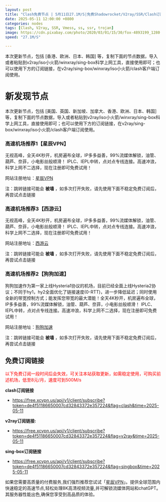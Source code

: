 ```yaml
---
layout: post
title: "Clash免费节点 | 5月11日27.1M/S|免费Shadowrocket/V2ray/SSR/Clash订阅节点分享"
date: 2025-05-11 12:00:00 +0800
categories: nodes
tags: [Clash, V2ray, SSR, Vmess, ss, ssr, trojan]
image: https://cdn.pixabay.com/photo/2020/03/01/15/30/fox-4893199_1280.jpg
speed: "27.1M/S"

---
```


本次更新节点，包括 [香港、欧洲、日本、韩国] 等，复制下面的节点数据，导入或者粘贴到v2ray/iso小火箭/winxray/sing-box科学上网工具，直接使用即可；也可以使用下方的订阅链接，在v2ray/sing-box/winxray/iso小火箭/clash客户端订阅使用。



# 新发现节点

本次更新节点，包括 [美国、英国、新加坡、加拿大、香港、欧洲、日本、韩国] 等，复制下面的节点数据，导入或者粘贴到v2ray/iso小火箭/winxray/sing-box科学上网工具，直接使用即可；也可以使用下方的订阅链接，在v2ray/sing-box/winxray/iso小火箭/clash客户端订阅使用。


### 高速机场推荐1【星辰VPN】

无视高峰，全天4K秒开，机房遍布全球，IP多多益善，99%流媒体解锁，油管、葫芦、奈菲，小电影丝般顺滑！ IPLC、IEPL中转，点对点专线连接。高速冲浪，科学上网不二选择，现在注册即可免费试用！

网站注册地址：[星辰VPN](https://168.138.167.139/#/register?code=tpwfnPBH)

注：跳转链接可能会 **被墙** ，如多次打开失败，请先使用下面不稳定免费订阅后，再尝试点击链接



### 高速机场推荐3【西游云】

无视高峰，全天4K秒开，机房遍布全球，IP多多益善，99%流媒体解锁，油管、葫芦、奈菲，小电影丝般顺滑！ IPLC、IEPL中转，点对点专线连接。高速冲浪，科学上网不二选择，现在注册即可免费试用！

网站注册地址：[西游云](https://168.138.167.139/#/register?code=6Cj4yxKm)

注：跳转链接可能会 **被墙** ，如多次打开失败，请先使用下面不稳定免费订阅后，再尝试点击链接


### 高速机场推荐2【狗狗加速】

狗狗加速作为第一家上线Hysteria1协议的机场，目前已经全面上线Hysteria2协议；不同于hy1，hy2全面优化了链接速度(0-RTT)，进一步降低延迟；同时使用全新的带宽控制方式；能发挥您带宽的最大潜能！全天4K秒开，机房遍布全球，IP多多益善，99%流媒体解锁，油管、葫芦、奈菲，小电影丝般顺滑！ IPLC、IEPL中转，点对点专线连接。高速冲浪，科学上网不二选择，现在注册即可免费试用！

网站注册地址：[狗狗加速](https://168.138.167.139/#/register?code=tpwfnPBH)

注：跳转链接可能会 **被墙** ，如多次打开失败，请先使用下面不稳定免费订阅后，再尝试点击链接


## 免费订阅链接

<span style="color:red">以下免费订阅一段时间后会失效，可关注本站获取更新，如需稳定使用，可购买前述机场，低至8元/月，速度可到500M/s</span> 

**clash订阅链接**
 - https://free.xcvpn.us/api/v1/client/subscribe?token=de4f51186650007cd32843372e357224&flag=clash&time=2025-05-11

**v2ray订阅链接:**
 - https://free.xcvpn.us/api/v1/client/subscribe?token=de4f51186650007cd32843372e357224&flag=v2ray&time=2025-05-11

**sing-box订阅链接**
 - https://free.xcvpn.us/api/v1/client/subscribe?token=de4f51186650007cd32843372e357224&flag=singbox&time=2025-05-11





如果您需要高质量的付费服务,我们强烈推荐您试试「[星辰VPN](https://168.138.167.139/#/register?code=tpwfnPBH)」。提供全球范围内快速稳定的高速节点,轻松处理8K高清视频流量,并可解锁流媒体网站和chatGPT。其服务器性能出色,确保您享受到高品质的体验。 